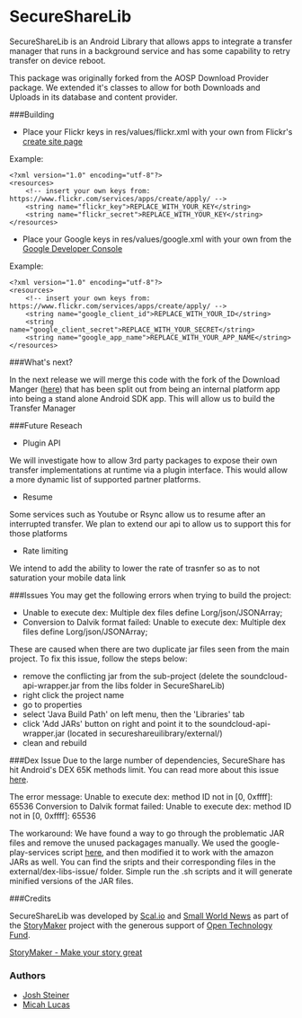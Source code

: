 SecureShareLib
==============

SecureShareLib is an Android Library that allows apps to integrate a transfer manager that runs in a background service and has some capability to retry transfer on device reboot.

This package was originally forked from the AOSP Download Provider package.  We extended it's classes to allow for both Downloads and Uploads in its database and content provider.

###Building

- Place your Flickr keys in res/values/flickr.xml with your own from Flickr's [create site page](https://www.flickr.com/services/apps/create/apply/)

Example:
    
    <?xml version="1.0" encoding="utf-8"?>
    <resources>
        <!-- insert your own keys from: https://www.flickr.com/services/apps/create/apply/ -->
        <string name="flickr_key">REPLACE_WITH_YOUR_KEY</string>
        <string name="flickr_secret">REPLACE_WITH_YOUR_KEY</string>
    </resources>

- Place your Google keys in res/values/google.xml with your own from the [Google Developer Console](https://console.developers.google.com/)

Example:
    
    <?xml version="1.0" encoding="utf-8"?>
    <resources>
        <!-- insert your own keys from: https://www.flickr.com/services/apps/create/apply/ -->
        <string name="google_client_id">REPLACE_WITH_YOUR_ID</string>
        <string name="google_client_secret">REPLACE_WITH_YOUR_SECRET</string>
        <string name="google_app_name">REPLACE_WITH_YOUR_APP_NAME</string>
    </resources>



###What's next?


In the next release we will merge this code with the fork of the Download Manger ([here](https://github.com/scaliolabs/DownloadProvider)) that has been split out from being an internal platform app into being a stand alone Android SDK app.  This will allow us to build the Transfer Manager

###Future Reseach


- Plugin API

We will investigate how to allow 3rd party packages to expose their own transfer implementations at runtime via a plugin interface.  This would allow a more dynamic list of supported partner platforms.

- Resume

Some services such as Youtube or Rsync allow us to resume after an interrupted transfer.  We plan to extend our api to allow us to support this for those platforms

- Rate limiting

We intend to add the ability to lower the rate of trasnfer so as to not saturation your mobile data link

###Issues
You may get the following errors when trying to build the project:
- Unable to execute dex: Multiple dex files define Lorg/json/JSONArray;
- Conversion to Dalvik format failed: Unable to execute dex: Multiple dex files define Lorg/json/JSONArray;

These are caused when there are two duplicate jar files seen from the main project.  To fix this issue, follow the steps below:
- remove the conflicting jar from the sub-project (delete the soundcloud-api-wrapper.jar from the libs folder in SecureShareLib)
- right click the project name
- go to properties
- select 'Java Build Path' on left menu, then the 'Libraries' tab
- click 'Add JARs' button on right and point it to the soundcloud-api-wrapper.jar (located in secureshareuilibrary/external/)
- clean and rebuild

###Dex Issue
Due to the large number of dependencies, SecureShare has hit Android's DEX 65K methods limit.  You can read more about this issue [here](https://medium.com/@rotxed/dex-skys-the-limit-no-65k-methods-is-28e6cb40cf71).

The error message:
Unable to execute dex: method ID not in [0, 0xffff]: 65536
Conversion to Dalvik format failed: Unable to execute dex: method ID not in [0, 0xffff]: 65536

The workaround:
We have found a way to go through the problematic JAR files and remove the unused packagages manually.  We used the google-play-services script [here](https://gist.github.com/dextorer/a32cad7819b7f272239b), and then modified it to work with the amazon JARs as well.  You can find the sripts and their corresponding files in the external/dex-libs-issue/ folder.  Simple run the .sh scripts and it will generate minified versions of the JAR files.

###Credits

SecureShareLib was developed by [Scal.io](http://scal.io) and [Small World News](http://smallworldnews.tv/) as part of the [StoryMaker](http://storymaker.cc/) project with the generous support of [Open Technology Fund](https://www.opentechfund.org/).

[StoryMaker - Make your story great](http://storymaker.cc/)

### Authors

- [Josh Steiner](https://github.com/vitriolix/)
- [Micah Lucas](https://github.com/micahjlucas/)
